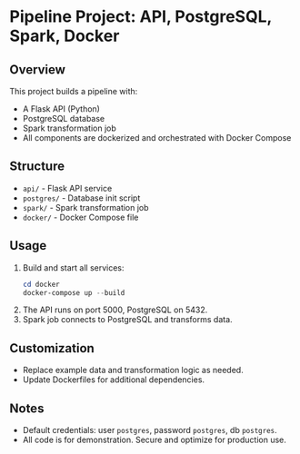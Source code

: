 # Pipeline Project: API, PostgreSQL, Spark, Docker

## Overview
This project builds a pipeline with:
- A Flask API (Python)
- PostgreSQL database
- Spark transformation job
- All components are dockerized and orchestrated with Docker Compose

## Structure
- `api/` - Flask API service
- `postgres/` - Database init script
- `spark/` - Spark transformation job
- `docker/` - Docker Compose file

## Usage
1. Build and start all services:
   ```powershell
   cd docker
   docker-compose up --build
   ```
2. The API runs on port 5000, PostgreSQL on 5432.
3. Spark job connects to PostgreSQL and transforms data.

## Customization
- Replace example data and transformation logic as needed.
- Update Dockerfiles for additional dependencies.

## Notes
- Default credentials: user `postgres`, password `postgres`, db `postgres`.
- All code is for demonstration. Secure and optimize for production use.
